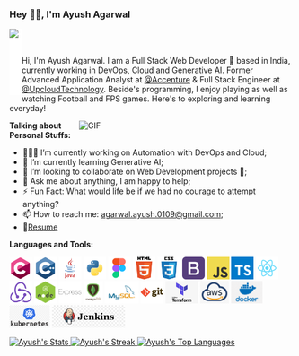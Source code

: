 <!--
### Hi there 👋
**specter25/specter25** is a ✨ _special_ ✨ repository because its `README.md` (this file) appears on your GitHub profile.

Here are some ideas to get you started:

- 🔭 I’m currently working on ...
- 🌱 I’m currently learning ...
- 👯 I’m looking to collaborate on ...
- 🤔 I’m looking for help with ...
- 💬 Ask me about ...
- 📫 How to reach me: ...
- 😄 Pronouns: ...
- ⚡ Fun fact: ...
-->

### Hey 👋🏽, I'm Ayush Agarwal

<a href="https://www.linkedin.com/in/ayush-ag01/">
  <img style="color:white; background-color:white" align="left" alt="Ayush's LinkedIn" width="22px" src="https://cdn.jsdelivr.net/npm/simple-icons@v3/icons/linkedin.svg" />
</a>
<br />
<br />

Hi, I'm Ayush Agarwal. I am a Full Stack Web Developer 🚀 based in India, currently working in DevOps, Cloud and Generative AI. Former Advanced Application Analyst at [@Accenture](https://www.linkedin.com/company/accentureindia/) & Full Stack Engineer at [@UpcloudTechnology](https://www.linkedin.com/company/upcloud-technology/). Beside's programming, I enjoy playing as well as watching Football and FPS games. Here's to exploring and learning everyday!

<img width="380" align="right" alt="GIF" src="https://analyticsindiamag.com/wp-content/uploads/2018/12/developer-dribbble.gif"  />
  
**Talking about Personal Stuffs:**

- 👨🏽‍💻 I’m currently working on Automation with DevOps and Cloud;
- 🌱 I’m currently learning Generative AI;
- 👯 I’m looking to collaborate on Web Development projects 🤝;
- 💬 Ask me about anything, I am happy to help;
- ⚡️ Fun Fact: What would life be if we had no courage to attempt anything?
- 📫 How to reach me: agarwal.ayush.0109@gmail.com;
- 📝[Resume](https://docs.google.com/document/d/1rIxAw9vv1ABOefcBVsfyvpPd1DiwN6_xgyNYuBPexLI/edit?usp=sharing)

**Languages and Tools:**

<code><img height="40" src="./Logo/c.png"></code>
<code><img height="40" src="https://raw.githubusercontent.com/github/explore/80688e429a7d4ef2fca1e82350fe8e3517d3494d/topics/cpp/cpp.png"></code>
<code><img height="40" src="./Logo/java.png"></code>
<code><img height="40" src="https://raw.githubusercontent.com/github/explore/80688e429a7d4ef2fca1e82350fe8e3517d3494d/topics/python/python.png"></code>
<code><img height="40" src="./Logo/figma2.png"></code>
<code><img height="40" src="https://raw.githubusercontent.com/github/explore/80688e429a7d4ef2fca1e82350fe8e3517d3494d/topics/html/html.png"></code>
<code><img height="40" src="https://raw.githubusercontent.com/github/explore/80688e429a7d4ef2fca1e82350fe8e3517d3494d/topics/css/css.png"></code>
<code><img height="40" src="https://raw.githubusercontent.com/github/explore/80688e429a7d4ef2fca1e82350fe8e3517d3494d/topics/bootstrap/bootstrap.png"></code>
<code><img height="40" src="https://raw.githubusercontent.com/github/explore/80688e429a7d4ef2fca1e82350fe8e3517d3494d/topics/javascript/javascript.png"></code>
<code><img height="40" src="./Logo/typescript.png"></code>
<code><img height="40" src="https://raw.githubusercontent.com/github/explore/80688e429a7d4ef2fca1e82350fe8e3517d3494d/topics/react/react.png"></code>
<code><img height="40" src="https://raw.githubusercontent.com/github/explore/80688e429a7d4ef2fca1e82350fe8e3517d3494d/topics/redux/redux.png"></code>
<code><img height="40" src="./Logo/nodejs.webp"></code>
<code><img height="40" src="https://raw.githubusercontent.com/github/explore/80688e429a7d4ef2fca1e82350fe8e3517d3494d/topics/express/express.png"></code>
<code><img height="40" src="./Logo/mongo.png"></code>
<code><img height="40" src="./Logo/MySQL.png"></code>
<code><img height="40" src="https://raw.githubusercontent.com/github/explore/80688e429a7d4ef2fca1e82350fe8e3517d3494d/topics/git/git.png"></code>
<code><img height="40" src="./Logo/Terraform.png"></code>
<code><img height="40" src="./Logo/aws.png"></code>
<code><img height="40" src="./Logo/docker.png"></code>
<code><img height="40" src="./Logo/kubernetes.png"></code>
<code><img height="40" src="./Logo/jenkins.png"></code>

<a  href="https://github.com/amankumar11"> 
  <img alt="Ayush's Stats" width="50%" src="https://github-readme-stats.vercel.app/api?username=AyushAgarwal0109&theme=dark&show_icons=true&hide_border=false&count_private=true" href="https://github.com/AyushAgarwal0109" />
  <img alt="Ayush's Streak" width="50%" src="https://github-readme-streak-stats.herokuapp.com/?user=AyushAgarwal0109&theme=dark&hide_border=false" href="https://github.com/AyushAgarwal0109" />
  <img alt="Ayush's Top Languages" width="42%" src="https://github-readme-stats.vercel.app/api/top-langs/?username=AyushAgarwal0109&theme=dark&show_icons=true&hide_border=false&layout=compact" href="https://github.com/AyushAgarwal0109" />
</a>
